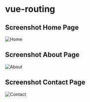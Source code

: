 # vue-routing

## Screenshot Home Page

![Home](https://user-images.githubusercontent.com/59691982/95192554-96515e00-07fc-11eb-8c32-f213dbe97321.png)

## Screenshot About Page

![About](https://user-images.githubusercontent.com/59691982/95192826-f6e09b00-07fc-11eb-83ea-baf294f149be.png)

## Screenshot Contact Page

![Contact](https://user-images.githubusercontent.com/59691982/95192887-137cd300-07fd-11eb-904c-08a2604ef71d.png)
